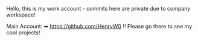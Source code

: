 Hello, this is my work account - commits here are private due to company workspace!

Main Account: ➡ https://github.com/HenryW0 ‼
Please go there to see my cool projects! 
